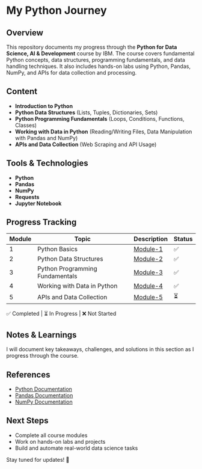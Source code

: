 # My Python Journey

## Overview
This repository documents my progress through the **Python for Data Science, AI & Development** course by IBM. The course covers fundamental Python concepts, data structures, programming fundamentals, and data handling techniques. It also includes hands-on labs using Python, Pandas, NumPy, and APIs for data collection and processing.

## Content
- **Introduction to Python**
- **Python Data Structures** (Lists, Tuples, Dictionaries, Sets)
- **Python Programming Fundamentals** (Loops, Conditions, Functions, Classes)
- **Working with Data in Python** (Reading/Writing Files, Data Manipulation with Pandas and NumPy)
- **APIs and Data Collection** (Web Scraping and API Usage)

## Tools & Technologies
- **Python**
- **Pandas**
- **NumPy**
- **Requests**
- **Jupyter Notebook**

## Progress Tracking

| Module | Topic | Description | Status |
|--------|------------------------------|----------|---------|
| 1 | Python Basics | [Module-1](./module-1-python-basics/README.md) | ✅ |
| 2 | Python Data Structures | [Module-2](./module-2-python-data-structures/README.md) | ✅ |
| 3 | Python Programming Fundamentals | [Module-3](./module-3-python-fundamentals/README.md) | ✅ |
| 4 | Working with Data in Python | [Module-4](./module-4-python-working-with-data/README.md) | ✅ |
| 5 | APIs and Data Collection | [Module-5](./module-5-python-apis-data-collection/README.md) | ⏳ | 

✅ Completed | ⏳ In Progress | ❌ Not Started

## Notes & Learnings
I will document key takeaways, challenges, and solutions in this section as I progress through the course.

## References
- [Python Documentation](https://docs.python.org/3/)
- [Pandas Documentation](https://pandas.pydata.org/docs/)
- [NumPy Documentation](https://numpy.org/doc/)

## Next Steps
- Complete all course modules
- Work on hands-on labs and projects
- Build and automate real-world data science tasks

Stay tuned for updates! 🚀
